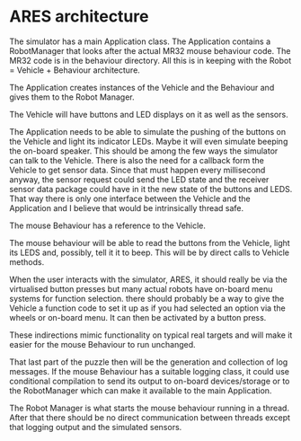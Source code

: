 # ARES architecture

The simulator has a main Application class. The Application contains a RobotManager that looks after the actual MR32
mouse behaviour code. The MR32 code is in the behaviour directory. All this is in keeping with the Robot = Vehicle +
Behaviour architecture.

The Application creates instances of the Vehicle and the Behaviour and gives them to the Robot Manager.

The Vehicle will have buttons and LED displays on it as well as the sensors.

The Application needs to be able to simulate the pushing of the buttons on the Vehicle and light its indicator LEDs.
Maybe it will even simulate beeping the on-board speaker. This should be among the few ways the simulator can talk to
the Vehicle. There is also the need for a callback form the Vehicle to get sensor data. Since that must happen every
millisecond anyway, the sensor request could send the LED state and the receiver sensor data package could have in it
the new state of the buttons and LEDS. That way there is only one interface between the Vehicle and the Application and
I believe that would be intrinsically thread safe.

The mouse Behaviour has a reference to the Vehicle.

The mouse behaviour will be able to read the buttons from the Vehicle, light its LEDS and, possibly, tell it it to beep.
This will be by direct calls to Vehicle methods.

When the user interacts with the simulator, ARES, it should really be via the virtualised button presses but many actual
robots have on-board menu systems for function selection. there should probably be a way to give the Vehicle a function
code to set it up as if you had selected an option via the wheels or on-board menu. It can then be activated by a button
press.

These indirections mimic functionality on typical real targets and will make it easier for the mouse Behaviour to run
unchanged.

That last part of the puzzle then will be the generation and collection of log messages. If the mouse Behaviour has a
suitable logging class, it could use conditional compilation to send its output to on-board devices/storage or to the
RobotManager which can make it available to the main Application.

The Robot Manager is what starts the mouse behaviour running in a thread. After that there should be no direct
communication between threads except that logging output and the simulated sensors.
